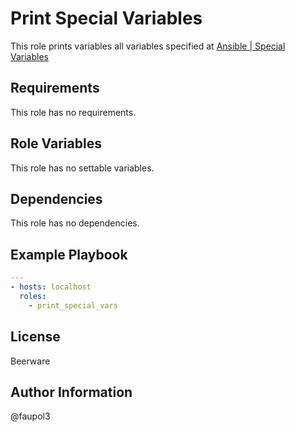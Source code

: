 Print Special Variables
=========

This role prints variables all variables specified at [Ansible | Special Variables](https://docs.ansible.com/ansible/latest/reference_appendices/special_variables.html#special-variables)

Requirements
------------

This role has no requirements.

Role Variables
--------------

This role has no settable variables.

Dependencies
------------

This role has no dependencies.

Example Playbook
----------------
```yaml
---
- hosts: localhost
  roles:
    - print_special_vars
```

License
-------

Beerware

Author Information
------------------

@faupol3
